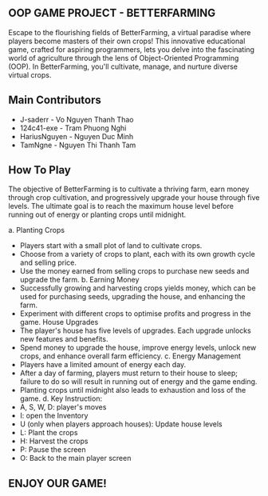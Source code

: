 ## OOP GAME PROJECT - BETTERFARMING

Escape to the flourishing fields of BetterFarming, a virtual paradise where players become masters of their own crops! This innovative educational game, crafted for aspiring programmers, lets you delve into the fascinating world of agriculture through the lens of Object-Oriented Programming (OOP). In BetterFarming, you'll cultivate, manage, and nurture diverse virtual crops.

## Main Contributors

- J-saderr - Vo Nguyen Thanh Thao
- 124c41-exe - Tram Phuong Nghi
- HariusNguyen - Nguyen Duc Minh
- TamNgne - Nguyen Thi Thanh Tam

## How To Play

The objective of BetterFarming is to cultivate a thriving farm, earn money through crop cultivation, and progressively upgrade your house through five levels. The ultimate goal is to reach the maximum house level before running out of energy or planting crops until midnight.

a. Planting Crops
- Players start with a small plot of land to cultivate crops. 
- Choose from a variety of crops to plant, each with its own growth cycle and selling price. 
- Use the money earned from selling crops to purchase new seeds and upgrade the farm.
b. Earning Money
- Successfully growing and harvesting crops yields money, which can be used for purchasing seeds, upgrading the house, and enhancing the farm.
- Experiment with different crops to optimise profits and progress in the game.
House Upgrades
- The player's house has five levels of upgrades. Each upgrade unlocks new features and benefits.
- Spend money to upgrade the house, improve energy levels, unlock new crops, and enhance overall farm efficiency.
c. Energy Management
- Players have a limited amount of energy each day.
- After a day of farming, players must return to their house to sleep; failure to do so will result in running out of energy and the game ending.
- Planting crops until midnight also leads to exhaustion and loss of the game.
d. Key Instruction:
- A, S, W, D: player's moves
- I: open the Inventory
- U (only when players approach houses): Update house levels
- L: Plant the crops
- H: Harvest the crops
- P: Pause the screen
- O: Back to the main player screen

## ENJOY OUR GAME!
